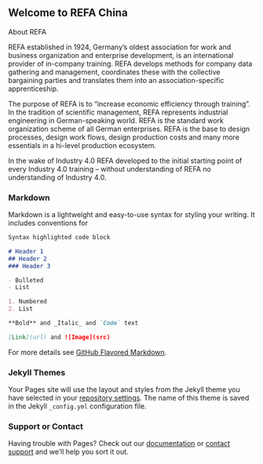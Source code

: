 ## Welcome to REFA China

About REFA

REFA established in 1924, Germany’s oldest association for work and business organization and enterprise development, is an international provider of in-company training. REFA develops methods for company data gathering and management, coordinates these with the collective bargaining parties and translates them into an association-specific apprenticeship. 

The purpose of REFA is to “increase economic efficiency through training”. In the tradition of scientific management, REFA represents industrial engineering in German-speaking world. REFA is the standard work organization scheme of all German enterprises. REFA is the base to design processes, design work flows, design production costs and many more essentials in a hi-level production ecosystem.

In the wake of Industry 4.0 REFA developed to the initial starting point of every Industry 4.0 training – without understanding of REFA no understanding of Industry 4.0.


### Markdown

Markdown is a lightweight and easy-to-use syntax for styling your writing. It includes conventions for

```markdown
Syntax highlighted code block

# Header 1
## Header 2
### Header 3

- Bulleted
- List

1. Numbered
2. List

**Bold** and _Italic_ and `Code` text

[Link](url) and ![Image](src)
```

For more details see [GitHub Flavored Markdown](https://guides.github.com/features/mastering-markdown/).

### Jekyll Themes

Your Pages site will use the layout and styles from the Jekyll theme you have selected in your [repository settings](https://github.com/sygssc/RefainChina/settings). The name of this theme is saved in the Jekyll `_config.yml` configuration file.

### Support or Contact

Having trouble with Pages? Check out our [documentation](https://help.github.com/categories/github-pages-basics/) or [contact support](https://github.com/contact) and we’ll help you sort it out.
